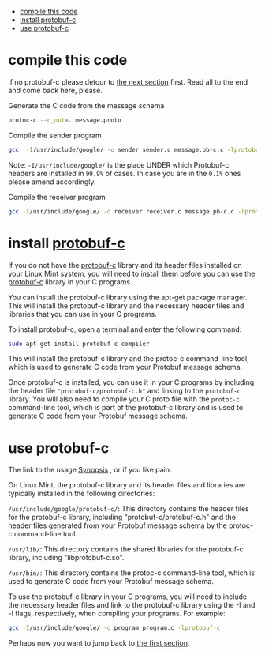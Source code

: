 
- [compile this code](#compile-this-code)
- [install protobuf-c](#install-protobuf-c)
- [use protobuf-c](#use-protobuf-c)


# compile this code

if no protobuf-c please detour to [the next section](#install-protobuf-c) first. Read all to the end and come back here, please.

Generate the C code from the message schema
```bash
protoc-c --c_out=. message.proto
```

Compile the sender program
```bash
gcc  -I/usr/include/google/ -o sender sender.c message.pb-c.c -lprotobuf-c
```

Note: `-I/usr/include/google/` is the place UNDER which Protobuf-c headers are installed in `99.9%` of cases. In case you are in the `0.1%` ones please amend accordingly.

Compile the receiver program
```bash
gcc -I/usr/include/google/ -o receiver receiver.c message.pb-c.c -lprotobuf-c
```

# install [protobuf-c](https://github.com/protobuf-c/protobuf-c)

If you do not have the [protobuf-c](https://github.com/protobuf-c/protobuf-c) library and its header files installed on your Linux Mint system, you will need to install them before you can use the [protobuf-c](https://github.com/protobuf-c/protobuf-c) library in your C programs.

You can install the protobuf-c library using the apt-get package manager. This will install the protobuf-c library and the necessary header files and libraries that you can use in your C programs.

To install protobuf-c, open a terminal and enter the following command:

```bash
sudo apt-get install protobuf-c-compiler
```
This will install the protobuf-c library and the protoc-c command-line tool, which is used to generate C code from your Protobuf message schema.

Once protobuf-c is installed, you can use it in your C programs by including the header file `"protobuf-c/protobuf-c.h"` and linking to the `protobuf-c` library. You will also need to compile your C proto file with the `protoc-c` command-line tool, which is part of the protobuf-c library and is used to generate C code from your Protobuf message schema.

# use protobuf-c

The link to the usage [Synopsis](https://github.com/protobuf-c/protobuf-c#synopsis) , or if you like pain:

On Linux Mint, the protobuf-c library and its header files and libraries are typically installed in the following directories:

`/usr/include/google/protobuf-c/`: This directory contains the header files for the protobuf-c library, including "protobuf-c/protobuf-c.h" and the header files generated from your Protobuf message schema by the protoc-c command-line tool.

`/usr/lib/`: This directory contains the shared libraries for the protobuf-c library, including "libprotobuf-c.so".

`/usr/bin/`: This directory contains the protoc-c command-line tool, which is used to generate C code from your Protobuf message schema.

To use the protobuf-c library in your C programs, you will need to include the necessary header files and link to the protobuf-c library using the -I and -l flags, respectively, when compiling your programs. For example:

```bash
gcc -I/usr/include/google/ -o program program.c -lprotobuf-c
```

Perhaps now you want to jump back to [the first section](#compile-this-code).
